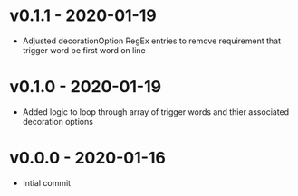 # v0.1.1 - 2020-01-19
- Adjusted decorationOption RegEx entries to remove requirement that trigger word be first word on line
# v0.1.0 - 2020-01-19
- Added logic to loop through array of trigger words and thier associated decoration options
# v0.0.0 - 2020-01-16
- Intial commit